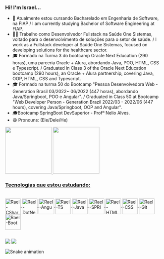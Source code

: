 ### Hi! I'm Israel... 

- 🌱 Atualmente estou cursando Bacharelado em Engenharia de Software, na FIAP / I am currently studying Bachelor of Software Engineering at FIAP.
- 👨‍💻 Trabalho como Desenvolvedor Fullstack na Saúde One Sistemas, voltado para o desenvolvimento de soluções para o setor de saúde. / I work as a Fullstack developer at Saúde One Sistemas, focused on developing solutions for the healthcare sector.
- 🎓 Formado na Turma 3 do bootcamp Oracle Next Education (290 horas), uma parceria Oracle + Alura, abordando Java, POO, HTML, CSS e Typescript. / Graduated in Class 3 of the Oracle Next Education bootcamp (290 hours), an Oracle + Alura partnership, covering Java, OOP, HTML, CSS and Typescript.
- 🎓 Formado na turma 50 do Bootcamp "Pessoa Desenvolvedora Web - Generation Brasil 03/2022~ 06/2022 (447 horas), abordando Java/Springboot, POO e Angular". / Graduated in Class 50 at Bootcamp "Web Developer Person - Generation Brazil 2022/03 - 2022/06  (447 hours), covering Java/Springboot, OOP and Angular".
- 🎓Bootcamp SpringBoot DevSuperior - Profº Nelio Alves.
- 😄 Pronouns: (Ele/Dele/He)


<div align="justify">
  <a href="https://github.com/igarashiisrael">
  <img height="150cm" src="https://github-readme-stats.vercel.app/api?username=igarashiisrael&show_icons=true&theme=ocean_dark&include_all_commits=true&count_private=true"/>
  <img height="150cm" src="https://github-readme-stats.vercel.app/api/top-langs/?username=igarashiisrael&layout=compact&langs_count=7&theme=ocean_dark"/>
</div>
  
### Tecnologias que estou estudando:
<div style="display: inline_block"><br>


            
<img align="center" alt="Rael-CSharp" height="50" width="50" src="https://cdn.jsdelivr.net/gh/devicons/devicon/icons/csharp/csharp-original.svg" />     
<img align="center" alt="Rael-DotNet" height="50" width="50" src="https://cdn.jsdelivr.net/gh/devicons/devicon/icons/dot-net/dot-net-plain-wordmark.svg" />
<img align="center" alt="Rael-Angu" height="50" width="50" src="https://cdn.jsdelivr.net/gh/devicons/devicon/icons/angularjs/angularjs-plain.svg" />
<img align="center" alt="Rael-TS" height="50" width="50" src="https://cdn.jsdelivr.net/gh/devicons/devicon/icons/typescript/typescript-original.svg" />
<img align="center" alt="Rael-Java" height="50" width="50" src="https://cdn.jsdelivr.net/gh/devicons/devicon/icons/java/java-original.svg" />
<img align="center" alt="Rael-SPRI" height="50" width="50" src="https://cdn.jsdelivr.net/gh/devicons/devicon/icons/spring/spring-original.svg" />
<img align="center" alt="Rael-HTML" height="50" width="50" src="https://cdn.jsdelivr.net/gh/devicons/devicon/icons/html5/html5-plain-wordmark.svg" />
<img align="center" alt="Rael-CSS" height="50" width="50" src="https://cdn.jsdelivr.net/gh/devicons/devicon/icons/css3/css3-plain-wordmark.svg" /> 
<img align="center" alt="Rael-Git" height="50" width="50" src="https://cdn.jsdelivr.net/gh/devicons/devicon/icons/git/git-original.svg" />
<img align="center" alt="Rael-Boot" height="50" width="50" src="https://cdn.jsdelivr.net/gh/devicons/devicon/icons/bootstrap/bootstrap-original-wordmark.svg" />


 
          
  
##
  
<div>
  <a href="https://www.linkedin.com/in/israel-anacleto-igarashi-895483130" target="_blank"><img src="https://img.shields.io/badge/-LinkedIn-%230077B5?style=for-the-badge&logo=linkedin&logoColor=white" target="_blank"></a> 
  <a href="https://instagram.com/igarashiisrael" target="_blank"><img src="https://img.shields.io/badge/-Instagram-%23E4405F?style=for-the-badge&logo=instagram&logoColor=white" target="_blank"></a>
    
   ![Snake animation](https://github.com/igarashiisrael/igarashiisrael/blob/output/github-contribution-grid-snake.svg)

  </div>
